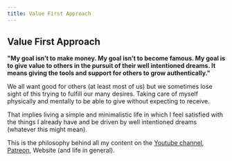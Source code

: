 ```yaml
---
title: Value First Approach
---
```



## Value First Approach

**"My goal isn’t to make money. My goal isn’t to become famous.  My goal is to give value to others in the pursuit of their well intentioned dreams. It means giving the tools and support for others to grow authentically."** 

We all want good for others (at least most of us) but we sometimes lose sight of this trying to fulfill our many desires. Taking care of myself physically and mentally to be able to give without expecting to receive.

That implies living a simple and minimalistic life in which I feel satisfied with the things I already have and be driven by well intentioned dreams (whatever this might mean). 

This is the philosophy behind all my content on the [Youtube channel](https://www.youtube.com/@TiBO_Uke), [Patreon](patreon.md), Website (and life in general). 
 